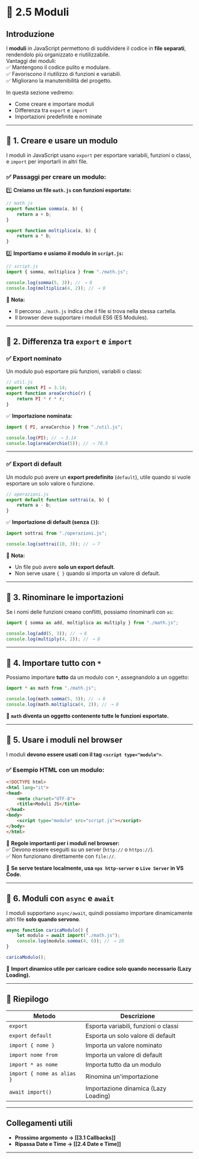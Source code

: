 # 📜 2.5 Moduli

## Introduzione

I **moduli** in JavaScript permettono di suddividere il codice in **file separati**, rendendolo più organizzato e riutilizzabile.  
Vantaggi dei moduli:  
✅ Mantengono il codice pulito e modulare.  
✅ Favoriscono il riutilizzo di funzioni e variabili.  
✅ Migliorano la manutenibilità del progetto.

In questa sezione vedremo:

- Come creare e importare moduli
- Differenza tra `export` e `import`
- Importazioni predefinite e nominate

---

## 🔹 1. Creare e usare un modulo

I moduli in JavaScript usano `export` per esportare variabili, funzioni o classi, e `import` per importarli in altri file.

### ✅ **Passaggi per creare un modulo:**

1️⃣ **Creiamo un file `math.js` con funzioni esportate:**

```js
// math.js
export function somma(a, b) {
    return a + b;
}

export function moltiplica(a, b) {
    return a * b;
}
```

2️⃣ **Importiamo e usiamo il modulo in `script.js`:**

```js
// script.js
import { somma, moltiplica } from "./math.js";

console.log(somma(5, 3)); // ➝ 8
console.log(moltiplica(4, 2)); // ➝ 8
```

📌 **Nota:**

- Il percorso `./math.js` indica che il file si trova nella stessa cartella.
- Il browser deve supportare i moduli ES6 (ES Modules).

---

## 🔹 2. Differenza tra `export` e `import`

### ✅ **Export nominato**

Un modulo può esportare più funzioni, variabili o classi:

```js
// util.js
export const PI = 3.14;
export function areaCerchio(r) {
    return PI * r * r;
}
```

✅ **Importazione nominata:**

```js
import { PI, areaCerchio } from "./util.js";

console.log(PI); // ➝ 3.14
console.log(areaCerchio(5)); // ➝ 78.5
```

---

### ✅ **Export di default**

Un modulo può avere un **export predefinito** (`default`), utile quando si vuole esportare un solo valore o funzione.

```js
// operazioni.js
export default function sottrai(a, b) {
    return a - b;
}
```

✅ **Importazione di default (senza `{}`):**

```js
import sottrai from "./operazioni.js";

console.log(sottrai(10, 3)); // ➝ 7
```

📌 **Nota:**

- Un file può avere **solo un export default**.
- Non serve usare `{ }` quando si importa un valore di default.

---

## 🔹 3. Rinominare le importazioni

Se i nomi delle funzioni creano conflitti, possiamo rinominarli con `as`:

```js
import { somma as add, moltiplica as multiply } from "./math.js";

console.log(add(5, 3)); // ➝ 8
console.log(multiply(4, 2)); // ➝ 8
```

---

## 🔹 4. Importare tutto con `*`

Possiamo importare **tutto** da un modulo con `*`, assegnandolo a un oggetto:

```js
import * as math from "./math.js";

console.log(math.somma(5, 3)); // ➝ 8
console.log(math.moltiplica(4, 2)); // ➝ 8
```

📌 **`math` diventa un oggetto contenente tutte le funzioni esportate.**

---

## 🔹 5. Usare i moduli nel browser

I moduli **devono essere usati con il tag `<script type="module">`**.

### ✅ **Esempio HTML con un modulo:**

```html
<!DOCTYPE html>
<html lang="it">
<head>
    <meta charset="UTF-8">
    <title>Moduli JS</title>
</head>
<body>
    <script type="module" src="script.js"></script>
</body>
</html>
```

📌 **Regole importanti per i moduli nel browser:**  
✅ Devono essere eseguiti su un server (`http://` o `https://`).  
✅ Non funzionano direttamente con `file://`.

📌 **Se serve testare localmente, usa `npx http-server` o `Live Server` in VS Code.**

---

## 🔹 6. Moduli con `async` e `await`

I moduli supportano `async/await`, quindi possiamo importare dinamicamente altri file **solo quando servono**.

```js
async function caricaModulo() {
    let modulo = await import("./math.js");
    console.log(modulo.somma(4, 6)); // ➝ 10
}

caricaModulo();
```

📌 **Import dinamico utile per caricare codice solo quando necessario (Lazy Loading).**

---

## 📌 **Riepilogo**

|Metodo|Descrizione|
|---|---|
|`export`|Esporta variabili, funzioni o classi|
|`export default`|Esporta un solo valore di default|
|`import { nome }`|Importa un valore nominato|
|`import nome from`|Importa un valore di default|
|`import * as nome`|Importa tutto da un modulo|
|`import { nome as alias }`|Rinomina un'importazione|
|`await import()`|Importazione dinamica (Lazy Loading)|

---

## Collegamenti utili

- **Prossimo argomento → [[3.1 Callbacks]]**
- **Ripassa Date e Time → [[2.4 Date e Time]]**

---
